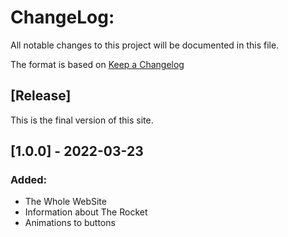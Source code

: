 # ChangeLog:
All notable changes to this project will be documented in this file.

The format is based on [Keep a Changelog](https://keepachangelog.com/en/1.0.0/)

## [Release]
This is the final version of this site. 
## [1.0.0] - 2022-03-23
### Added:
- The Whole WebSite
- Information about The Rocket 
- Animations to buttons